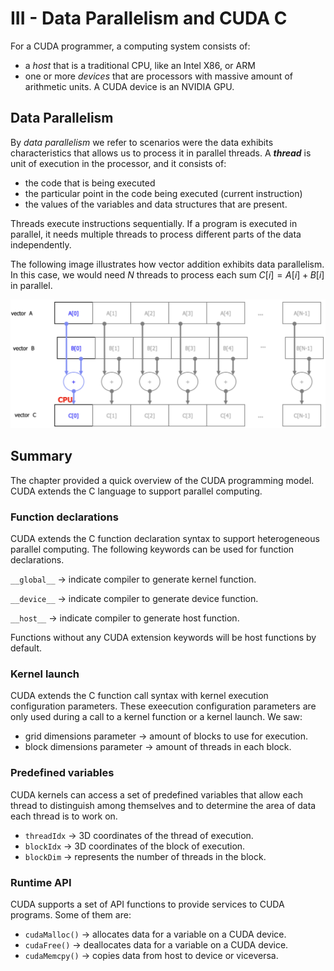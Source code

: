 # III - Data Parallelism and CUDA C

For a CUDA programmer, a computing system consists of:
- a _host_ that is a traditional CPU, like an Intel X86, or ARM
- one or more _devices_ that are processors with massive amount of arithmetic units. A CUDA device is an NVIDIA GPU.

## Data Parallelism
By _data parallelism_ we refer to scenarios were the data exhibits characteristics that allows us to process it in parallel threads. A **_thread_** is unit of execution in the processor, and it consists of:
- the code that is being executed
- the particular point in the code being executed (current instruction)
- the values of the variables and data structures that are present.

Threads execute instructions sequentially. If a program is executed in parallel, it needs multiple threads to process different parts of the data independently.

The following image illustrates how vector addition exhibits data parallelism. In this case, we would need $N$ threads to process each sum $C[i] = A[i] + B[i]$ in parallel.

<img title="vector addition" alt="Alt text" src="data-parallelism.png">

## Summary
The chapter provided a quick overview of the CUDA programming model. CUDA extends the C language to support parallel computing.

### Function declarations
CUDA extends the C function declaration syntax to support heterogeneous parallel computing. The following keywords can be used for function declarations.

`__global__` -> indicate compiler to generate kernel function.

`__device__` -> indicate compiler to generate device function.

`__host__` -> indicate compiler to generate host function.

Functions without any CUDA extension keywords will be host functions by default.

### Kernel launch
CUDA extends the C function call syntax with kernel execution configuration parameters. These exeecution configuration parameters are only used during a call to a kernel function or a kernel launch. We saw:
- grid dimensions parameter -> amount of blocks to use for execution.
- block dimensions parameter -> amount of threads in each block.

### Predefined variables
CUDA kernels can access a set of predefined variables that allow each thread to distinguish among themselves and to determine the area of data each thread is to work on.
- `threadIdx` -> 3D coordinates of the thread of execution.
- `blockIdx` -> 3D coordinates of the block of execution.
- `blockDim` -> represents the number of threads in the block.

### Runtime API

CUDA supports a set of API functions to provide services to CUDA programs. Some of them are:
- `cudaMalloc()` -> allocates data for a variable on a CUDA device.
- `cudaFree()` -> deallocates data for a variable on a CUDA device.
- `cudaMemcpy()` -> copies data from host to device or viceversa.
